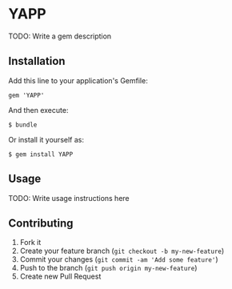 # YAPP

TODO: Write a gem description

## Installation

Add this line to your application's Gemfile:

    gem 'YAPP'

And then execute:

    $ bundle

Or install it yourself as:

    $ gem install YAPP

## Usage

TODO: Write usage instructions here

## Contributing

1. Fork it
2. Create your feature branch (`git checkout -b my-new-feature`)
3. Commit your changes (`git commit -am 'Add some feature'`)
4. Push to the branch (`git push origin my-new-feature`)
5. Create new Pull Request
